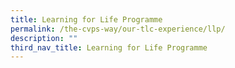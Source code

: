 ```yaml
---
title: Learning for Life Programme
permalink: /the-cvps-way/our-tlc-experience/llp/
description: ""
third_nav_title: Learning for Life Programme
---
```

